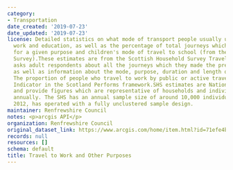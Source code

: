 ```yaml
---
category:
- Transportation
date_created: '2019-07-23'
date_updated: '2019-07-23'
license: Detailed statistics on what mode of transport people usually use to get to
  work and education, as well as the percentage of total journeys which people make
  for a given purpose and children's mode of travel to school (from the Scottish Household
  Survey).These estimates are from the Scottish Household Survey Travel Diary, which
  asks adult respondents about all the journeys which they made the previous day,
  as well as information about the mode, purpose, duration and length of these journeys.
  The proportion of people who travel to work by public or active travel is a National
  Indicator in the Scotland Performs framework.SHS estimates are National Statistics
  and provide figures which are representative of households and individuals in Scotland
  annually. The SHS has an annual sample size of around 10,000 individuals and, since
  2012, has operated with a fully unclustered sample design.
maintainer: Renfrewshire Council
notes: <p>arcgis API</p>
organization: Renfrewshire Council
original_dataset_link: https://www.arcgis.com/home/item.html?id=71efe4b2a5f64a4f99842eb37af251db
records: null
resources: []
schema: default
title: Travel to Work and Other Purposes
---
```

